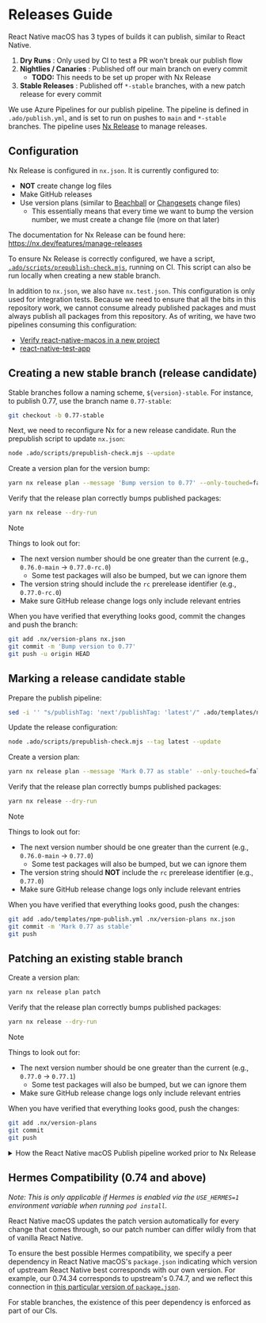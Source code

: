 # Releases Guide

React Native macOS has 3 types of builds it can publish, similar to React Native.

1. **Dry Runs** : Only used by CI to test a PR won't break our publish flow
2. **Nightlies / Canaries** : Published off our main branch on every commit
   - **TODO:** This needs to be set up proper with Nx Release
3. **Stable Releases** : Published off `*-stable` branches, with a new patch release for every commit

We use Azure Pipelines for our publish pipeline. The pipeline is defined in `.ado/publish.yml`, and is set to run on pushes to `main` and `*-stable` branches. The pipeline uses [Nx Release](https://nx.dev/features/manage-releases) to manage releases.

## Configuration

Nx Release is configured in `nx.json`. It is currently configured to:

- **NOT** create change log files
- Make GitHub releases
- Use version plans (similar to [Beachball](https://microsoft.github.io/beachball/cli/change.html) or [Changesets](https://github.com/changesets/changesets/blob/main/docs/adding-a-changeset.md) change files)
  - This essentially means that every time we want to bump the version number, we must create a change file (more on that later)

The documentation for Nx Release can be found here: https://nx.dev/features/manage-releases

To ensure Nx Release is correctly configured, we have a script, [`.ado/scripts/prepublish-check.mjs`](/microsoft/react-native-macos/blob/main/.ado/scripts/prepublish-check.mjs), running on CI. This script can also be run locally when creating a new stable branch.

In addition to `nx.json`, we also have `nx.test.json`. This configuration is only used for integration tests. Because we need to ensure that all the bits in this repository work, we cannot consume already published packages and must always publish all packages from this repository. As of writing, we have two pipelines consuming this configuration:

- [Verify react-native-macos in a new project](/microsoft/react-native-macos/blob/0.76-stable/.ado/jobs/test-react-native-macos-init.yml)
- [react-native-test-app](/microsoft/react-native-macos/blob/0.76-stable/.ado/jobs/react-native-test-app-integration.yml)

## Creating a new stable branch (release candidate)

Stable branches follow a naming scheme, `${version}-stable`. For instance, to publish 0.77, use the branch name `0.77-stable`:

```sh
git checkout -b 0.77-stable
```

Next, we need to reconfigure Nx for a new release candidate. Run the prepublish script to update `nx.json`:

```sh
node .ado/scripts/prepublish-check.mjs --update
```

Create a version plan for the version bump:

```sh
yarn nx release plan --message 'Bump version to 0.77' --only-touched=false preminor
```

Verify that the release plan correctly bumps published packages:

```sh
yarn nx release --dry-run
```

> [!NOTE]
>
> Things to look out for:
>
> - The next version number should be one greater than the current (e.g., `0.76.0-main` → `0.77.0-rc.0`)
>   - Some test packages will also be bumped, but we can ignore them
> - The version string should include the `rc` prerelease identifier (e.g., `0.77.0-rc.0`)
> - Make sure GitHub release change logs only include relevant entries

When you have verified that everything looks good, commit the changes and push the branch:

```sh
git add .nx/version-plans nx.json
git commit -m 'Bump version to 0.77'
git push -u origin HEAD
```

## Marking a release candidate stable

Prepare the publish pipeline:

```sh
sed -i '' "s/publishTag: 'next'/publishTag: 'latest'/" .ado/templates/npm-publish-steps.yml
```

Update the release configuration:

```sh
node .ado/scripts/prepublish-check.mjs --tag latest --update
```

Create a version plan:

```sh
yarn nx release plan --message 'Mark 0.77 as stable' --only-touched=false patch
```

Verify that the release plan correctly bumps published packages:

```sh
yarn nx release --dry-run
```

> [!NOTE]
>
> Things to look out for:
>
> - The next version number should be one greater than the current (e.g., `0.76.0-main` → `0.77.0`)
>   - Some test packages will also be bumped, but we can ignore them
> - The version string should **NOT** include the `rc` prerelease identifier (e.g., `0.77.0`)
> - Make sure GitHub release change logs only include relevant entries

When you have verified that everything looks good, push the changes:

```sh
git add .ado/templates/npm-publish.yml .nx/version-plans nx.json
git commit -m 'Mark 0.77 as stable'
git push
```

## Patching an existing stable branch

Create a version plan:

```sh
yarn nx release plan patch
```

Verify that the release plan correctly bumps published packages:

```sh
yarn nx release --dry-run
```

> [!NOTE]
>
> Things to look out for:
>
> - The next version number should be one greater than the current (e.g., `0.77.0` → `0.77.1`)
>   - Some test packages will also be bumped, but we can ignore them
> - Make sure GitHub release change logs only include relevant entries

When you have verified that everything looks good, push the changes:

```sh
git add .nx/version-plans
git commit
git push
```

<details>
<summary>How the React Native macOS Publish pipeline worked prior to Nx Release</summary>

## Relevant Scripts from React Native Core

There are various scripts that React Native core uses to manage their releases. These have been refactored over time, so I'll be brief and mention the relevant scripts for React Native macOS. For more info on upstream releases, you can take a look at [the documentation](https://reactnative.dev/contributing/release-branch-cut-and-rc0).

- `set-rn-version.js` : This will locally modify file version numbers. Most other scripts below call this script. Depending on the repo and branch, this script was modified to do a lot more, including:
  - (React Native 0.71 and lower) Delete the "private" and "workspace" keys from the root package.json to make it suitable for publishing. In React Native macOS, we commented this out.
  - (React Native macOS 0.68 and lower) Commit and tag the version bump to git
- `bump-oss-version.js`: This is an interactive script used by Open Source maintainers to push React Native releases. It will walk you through the steps of triggering a new release, ending on triggering a CircleCI job to kickoff the release process.
- `prepare-package-for-release.js`: This is used by CircleCI. It will call `set-rn-version`, update RNTester's `podfile.lock` file, and appropriately `git tag` the release with the version and/or the "latest" tag. It will also `git push` the version bump and tags back to Github.
- `publish-npm.js`: This is used by CircleCI, and is generally triggered by a new git tag. This script takes care of the actual `npm publish`, along with creating and publishing pre-build artifacts (for both iOS and Android).
  - For nightlies and dry-runs, it will call `set-rn-version` to bump versions in the repo.
  - For releases (pre-release and stable), it is expected that CircleCI already ran `prepare-package-for-release.js` in an earlier job to bump versions.

### 0.68 and lower

Our publish pipeline was mostly separate from React Native Core. At this point in time, we only re-used `set-rn-version.js`, with heavy modifications to:
1. Add extra arguments to do the following:
    - `rnmpublish` : git commit and tag the version bump
    - `nightly` : Create a nightly build to be published off our main branch
    - `autogenerate-version-number` : Autogenerate the next version number. Unlike React Native, we publish a new patch release on every commit via automation
    - `skip-update-ruby` : This used to cause publish failures, so we added an arg to skip it.
2. Not destructively delete `private` / `workspace` keys from the package.json file (we had separate steps to delete and restore those keys in our pipeline)
3. Make it more similar to `bump-oss-version.js` (the intention was to make it the one script to call that is more CI friendly)
4. .. but also skip some of those modifications with the extra `rnmpublish` flag because we do `git tag` and `git push` separately

The Publish flow does the following:

1. Set tags for NPM based on the branch
2. Conditional based on branch:
    - If we're on the *main* branch
      - Call `set-rn-version` with the extra nightly / rnm-publish args
    - If we're on a *stable* branch
      - Call our own script `bumpFileVersions` to auto-bump versions in files, which itself called `set-rn-version`
4. Remove `workspace` / `private` keys from `package.json`
5. Publish to NPM
6. Restore `workspace` / `private` keys from `package.json`
7. `gitTagRelease.js` to push the tags and new version bump back to git.

### 0.71 and higher

An attempt was made to simplify the steps above and re-use more of the scripts that React Native Core uses. Namely:
- Use more of the RN scripts to handle preparing the build. The intention is to leverage new features that have been added to those scripts, like the ability to build nightlies and dry runs, along with increased safety via checks on the version number.
- Don't bother with manually removing and restoring workspace config. We don't need the `private` field set anyway since we don't have beachball auto-publishing or anything.
- Extract all the steps to a template `apple-steps-publish` with a parameter to switch between nightlies, dry runs, and releases. This was done so that we can now add a new "NPM Publish Dry Run" step to our PR checks.

We don't however use the scripts from upstream to publish to NPM or Github: we still keep that as separate steps in Azure Pipelines. In the future, we can look into removing these steps and just using the scripts directly.

The Publish flow does the following:

1. Call the template `apple-steps-publish` with either nightly or release as the build type based on branch name.
2. The template will do the following steps based on build type:
    - If we're a *nightly* or *dry run*
      - Just call `publish-npm.js`, as this will take care of bumping versions, and publishing and no pushing back to Github is needed
    - If we're a *release*:
      1. Autogenerate the next version number and set to an environment variable (this logic was extracted from `bumpFileVersions` in 0.68)
      2. Set the `latest` tag to an environment variable. This will be passed to..
      3. Call `prepare-package-for-release` to bump versions, tag the commit, and push to git
      4. Call `publish-npm` to publish to NPM the version that was just tagged.
4. Generate the correct NPM `dist-tag` and publish to NPM
5. Commit all changed files and push back to Github

### Publishing New Versions

Each minor version publishes out of its own branch (e.g., 0.72-stable for react-native-macos 0.72.x). In order to ensure initial releases are properly versioned, we have a special prerelease name called `ready`. This will tell our `get-next-semver-version` script that we're ready to release the next version.

We do this so that our first release will have a proper patch version of 0, as shown by this snippet from an interactive Node.js console:

```js
> semver.inc('0.72.0', 'patch')
'0.72.1' // Not ideal
> semver.inc('0.72.0-ready', 'patch')
'0.72.0' // Better!
```

</details>

## Hermes Compatibility (0.74 and above)

*Note: This is only applicable if Hermes is enabled via the `USE_HERMES=1` environment variable when running `pod install`.*

React Native macOS updates the patch version automatically for every change that comes through, so our patch number can differ wildly from that of vanilla React Native.

To ensure the best possible Hermes compatibility, we specify a peer dependency in React Native macOS's `package.json` indicating which version of upstream React Native best corresponds with our own version. For example, our 0.74.34 corresponds to upstream's 0.74.7, and we reflect this connection in [this particular version of `package.json`](https://github.com/microsoft/react-native-macos/blob/2db3abeb5d4318fee3abdff4a4d1a68967223135/packages/react-native/package.json#L103).

For stable branches, the existence of this peer dependency is enforced as part of our CIs.
